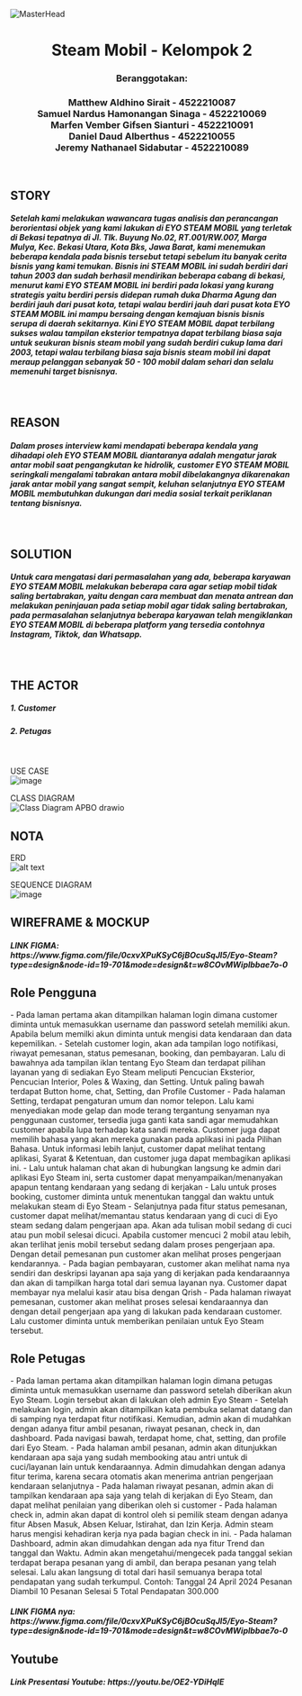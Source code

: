 ![MasterHead](https://1.bp.blogspot.com/-7A4WynwLsMw/XbBpCXG8fHI/AAAAAAAAMt4/uOa1bpLskYgrwGbllhSu2SDj_Mig8SXJQCLcBGAsYHQ/s1600/2000_600px.gif)
<br>
<h1 align="center">Steam Mobil - Kelompok 2</h1>
<h3 align="center">Beranggotakan:</h3>
<h3 align="center">Matthew Aldhino Sirait - 4522210087  <br>
Samuel Nardus Hamonangan Sinaga - 4522210069 <br>
Marfen Vember Gifsen Sianturi - 4522210091 <br>
Daniel Daud Alberthus - 4522210055 <br>
Jeremy Nathanael Sidabutar - 4522210089 </h3> <br>
  
<h2 align="left">STORY</h2>
<h5>Setelah kami melakukan wawancara tugas analisis dan perancangan berorientasi objek yang kami lakukan di EYO STEAM MOBIL yang terletak di Bekasi tepatnya di Jl. Tlk. Buyung No.02, RT.001/RW.007, Marga Mulya, Kec. Bekasi Utara, Kota Bks, Jawa Barat, kami menemukan beberapa kendala pada bisnis tersebut tetapi sebelum itu banyak cerita bisnis yang kami temukan. Bisnis ini STEAM MOBIL ini sudah berdiri dari tahun 2003 dan sudah berhasil mendirikan beberapa cabang di bekasi, menurut kami EYO STEAM MOBIL ini berdiri pada lokasi yang kurang strategis yaitu berdiri persis didepan rumah duka Dharma Agung dan berdiri jauh dari pusat kota, tetapi walau berdiri jauh dari pusat kota EYO STEAM MOBIL ini mampu bersaing dengan kemajuan bisnis bisnis serupa di daerah sekitarnya. Kini EYO STEAM MOBIL dapat terbilang sukses walau tampilan eksterior tempatnya dapat terbilang biasa saja untuk seukuran bisnis steam mobil yang sudah berdiri cukup lama dari 2003, tetapi walau terbilang biasa saja bisnis steam mobil ini dapat meraup pelanggan sebanyak 50 - 100 mobil dalam sehari dan selalu memenuhi target bisnisnya.
</h5> <br>

<h2 align="left">REASON</h2>
<h5>Dalam proses interview kami mendapati beberapa kendala yang dihadapi oleh EYO STEAM MOBIL diantaranya adalah mengatur jarak antar mobil saat pengangkutan ke hidrolik, customer EYO STEAM MOBIL seringkali mengalami tabrakan antara mobil dibelakangnya dikarenakan jarak antar mobil yang sangat sempit, keluhan selanjutnya EYO STEAM MOBIL membutuhkan dukungan dari media sosial terkait periklanan tentang bisnisnya.
</h5> <br>

<h2>SOLUTION</h2>
<h5>Untuk cara mengatasi dari permasalahan yang ada, beberapa karyawan EYO STEAM MOBIL melakukan beberapa cara agar setiap mobil tidak saling bertabrakan, yaitu dengan cara membuat dan menata antrean dan melakukan peninjauan pada setiap mobil agar tidak saling bertabrakan, pada permasalahan selanjutnya beberapa karyawan telah mengiklankan EYO STEAM MOBIL di beberapa platform yang tersedia contohnya Instagram, Tiktok, dan Whatsapp.</h5> <br>

<h2>THE ACTOR</h2>
<h5><i>1. Customer</i></h5>
<h5><i>2. Petugas</i></h5> <br>

USE CASE <br>
![image](https://github.com/DanielDaudAlberthus/UTS-APBO-A/assets/144523084/3c5f9044-dc5c-4af6-bfbb-e6c520526cdb)

CLASS DIAGRAM <br>
![Class Diagram APBO drawio](https://github.com/DanielDaudAlberthus/UTS-APBO-A/assets/148308997/1e7bd133-0b67-496c-9775-88b4e43edfa1)

<h2>NOTA</h2>

ERD <br>
![alt text](https://github.com/DanielDaudAlberthus/UTS-APBO-A/blob/main/erd_steam.png)

SEQUENCE DIAGRAM <br>
![image](https://github.com/DanielDaudAlberthus/UTS-APBO-A/assets/144523084/d01f4737-0805-436a-ac13-d92546e32c87)



<h2>WIREFRAME & MOCKUP</h2>

<h5>LINK FIGMA: https://www.figma.com/file/0cxvXPuKSyC6jBOcuSqJI5/Eyo-Steam?type=design&node-id=19-701&mode=design&t=w8COvMWiplbbae7o-0</h5>

<h2>Role Pengguna</h2> 
- Pada laman pertama akan ditampilkan halaman login dimana customer diminta untuk memasukkan username dan password setelah memiliki akun. Apabila belum memilki akun diminta untuk mengisi data kendaraan dan data kepemilikan.
- Setelah customer login, akan ada tampilan logo notifikasi, riwayat pemesanan, status pemesanan, booking, dan pembayaran. Lalu di bawahnya ada tampilan iklan tentang Eyo Steam dan terdapat pilihan layanan yang di sediakan Eyo Steam meliputi Pencucian Eksterior, Pencucian Interior, Poles & Waxing, dan Setting. Untuk paling bawah terdapat Button home, chat, Setting, dan Profile Customer
- Pada halaman Setting, terdapat pengaturan umum dan nomor telepon. Lalu kami menyediakan mode gelap dan mode terang tergantung senyaman nya penggunaan customer, tersedia juga ganti kata sandi agar memudahkan customer apabila lupa terhadap kata sandi mereka. Customer juga dapat memilih bahasa yang akan mereka gunakan pada aplikasi ini pada Pilihan Bahasa. Untuk informasi lebih lanjut, customer dapat melihat tentang aplikasi, Syarat & Ketentuan, dan customer juga dapat membagikan aplikasi ini. 
- Lalu untuk halaman chat akan di hubungkan langsung ke admin dari aplikasi Eyo Steam ini, serta customer dapat menyampaikan/menanyakan apapun tentang kendaraan yang sedang di kerjakan
- Lalu untuk proses booking, customer diminta untuk menentukan tanggal dan waktu untuk melakukan steam di Eyo Steam
- Selanjutnya pada fitur status pemesanan, customer dapat melihat/memantau status kendaraan yang di cuci di Eyo steam sedang dalam pengerjaan apa. Akan ada tulisan mobil sedang di cuci atau pun mobil selesai dicuci. Apabila customer mencuci 2 mobil atau lebih, akan terlihat jenis mobil tersebut sedang dalam proses pengerjaan apa. Dengan detail pemesanan pun customer akan melihat proses pengerjaan kendarannya. 
- Pada bagian pembayaran, customer akan melihat nama nya sendiri dan deskripsi layanan apa saja yang di kerjakan pada kendaraannya dan akan di tampilkan harga total dari semua layanan nya. Customer dapat membayar nya melalui kasir atau bisa dengan Qrish
- Pada halaman riwayat pemesanan, customer akan melihat proses selesai kendaraannya dan dengan detail pengerjaan apa yang di lakukan pada kendaraan customer. Lalu customer diminta untuk memberikan penilaian untuk Eyo Steam tersebut. 

<h2>Role Petugas</h2> 
- Pada laman pertama akan ditampilkan halaman login dimana petugas diminta untuk memasukkan username dan password setelah diberikan akun Eyo Steam. Login tersebut akan di lakukan oleh admin Eyo Steam
- Setelah melakukan login, admin akan ditampilkan kata pembuka selamat datang dan di samping nya terdapat fitur notifikasi. Kemudian, admin akan di mudahkan dengan adanya fitur ambil pesanan, riwayat pesanan, check in, dan dashboard. Pada navigasi bawah, terdapat home, chat, setting, dan profile dari Eyo Steam.
- Pada halaman ambil pesanan, admin akan ditunjukkan kendaraan apa saja yang sudah membooking atau antri untuk di cuci/layanan lain untuk kendaraannya. Admin dimudahkan dengan adanya fitur terima, karena secara otomatis akan menerima antrian pengerjaan kendaraan selanjutnya
- Pada halaman riwayat pesanan, admin akan di tampilkan kendaraan apa saja yang telah di kerjakan di Eyo Steam, dan dapat melihat penilaian yang diberikan oleh si customer
- Pada halaman check in, admin akan dapat di kontrol oleh si pemilik steam dengan adanya fitur Absen Masuk, Absen Keluar, Istirahat, dan Izin Kerja. Admin steam harus mengisi kehadiran kerja nya pada bagian check in ini. 
- Pada halaman Dashboard, admin akan dimudahkan dengan ada nya fitur Trend dan tanggal dan Waktu. Admin akan mengetahui/mengecek pada tanggal sekian terdapat berapa pesanan yang di ambil, dan berapa pesanan yang telah selesai. Lalu akan langsung di total dari hasil semuanya berapa total pendapatan yang sudah terkumpul.
Contoh: 
Tanggal 24 April 2024 
Pesanan Diambil
10
Pesanan Selesai
5
Total Pendapatan
300.000

<h5>LINK FIGMA nya: https://www.figma.com/file/0cxvXPuKSyC6jBOcuSqJI5/Eyo-Steam?type=design&node-id=19-701&mode=design&t=w8COvMWiplbbae7o-0</h5>

<h2>Youtube</h2>
<h5>Link Presentasi Youtube: https://youtu.be/OE2-YDiHqIE </h5>

